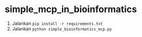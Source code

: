# simple_mcp_in_bioinformatics

1. Jalankan `pip install -r requirements.txt`
2. Jalankan `python simple_bioinformatics_mcp.py`
